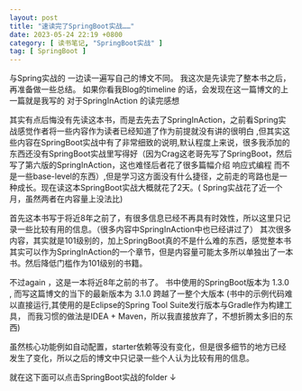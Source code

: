 ```yaml
---
layout: post
title: "速读完了SpringBoot实战……"
date: 2023-05-24 22:19 +0800
category: [ 读书笔记, "SpringBoot实战" ]
tag: [ SpringBoot ]
---
```


与Spring实战的 一边读一遍写自己的博文不同。 我这次是先读完了整本书之后，再准备做一些总结。
如果你看我Blog的timeline 的话，会发现在这一篇博文的上一篇就是我写的 对于SpringInAction 的读完感想

其实有点后悔没有先读这本书，而是去先去了SpringInAction，之前看Spring实战感觉作者将一些内容作为读者已经知道了作为前提就没有讲的很明白
,但其实这些内容在SpringBoot实战中有了非常细致的说明,默认程度上来说，很多我添加的东西还没有SpringBoot实战里写得好（因为Crag这老哥先写了SpringBoot，然后写了第六版的SpringInAction，这也难怪后者花了很多篇幅介绍
响应式编程
而不是一些base-level的东西）,但是学习这方面没有什么捷径，之前走的弯路也是一种成长。现在读这本SpringBoot实战大概就花了2天。(
Spring实战花了近一个月，虽然两者在内容量上没法比)

首先这本书写于将近8年之前了，有很多信息已经不再具有时效性，所以这里只记录一些比较有用的信息。（很多内容中SpringInAction中也已经讲过了）
其次很多内容，其实就是101级别的，加上SpringBoot真的不是什么难的东西，感觉整本书其实可以作为SpringInAction的一个章节，但是内容量可能太多所以单独出了一本书。然后降低门槛作为101级别的书籍。

不过again ，这是一本将近8年之前的书了。 书中使用的SpringBoot版本为 1.3.0 , 而写这篇博文的当下的最新版本为 3.1.0 跨越了一整个大版本
(书中的示例代码难以直接运行,其使用的是Eclipse的Spring Tool Suite发行版本与Gradle作为构建工具， 而我习惯的做法是IDEA +
Maven，所以我直接放弃了，不想折腾太多旧的东西)

虽然核心功能例如自动配置，starter依赖等没有变化，但是很多细节的地方已经发生了变化，所以之后的博文中只记录一些个人认为比较有用的信息。

就在这下面可以点击SpringBoot实战的folder ↓

